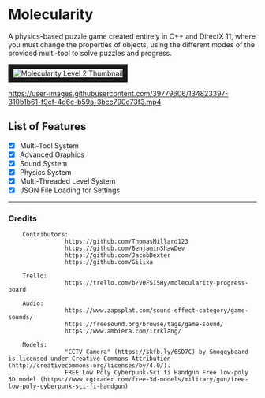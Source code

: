 # Molecularity
A physics-based puzzle game created entirely in C++ and DirectX 11, where you must change the properties of objects, using the different modes of the provided multi-tool to solve puzzles and progress.

<img src="https://i.imgur.com/mgL90O0.jpg" alt="Molecularity Level 2 Thumbnail" border="10" />
&nbsp;

https://user-images.githubusercontent.com/39779606/134823397-310b1b61-f9cf-4d6c-b59a-3bcc790c73f3.mp4

## List of Features

- [x] Multi-Tool System
- [x] Advanced Graphics
- [x] Sound System
- [x] Physics System
- [x] Multi-Threaded Level System
- [x] JSON File Loading for Settings

---

### Credits

        Contributors:
                    https://github.com/ThomasMillard123
                    https://github.com/BenjaminShawDev
                    https://github.com/JacobDexter
                    https://github.com/Gilixa
                    
        Trello:
                    https://trello.com/b/V0FSI5Hy/molecularity-progress-board
                    
        Audio:
                    https://www.zapsplat.com/sound-effect-category/game-sounds/
                    https://freesound.org/browse/tags/game-sound/
                    https://www.ambiera.com/irrklang/
                    
        Models:
                    "CCTV Camera" (https://skfb.ly/6SD7C) by Smoggybeard is licensed under Creative Commons Attribution (http://creativecommons.org/licenses/by/4.0/).
                    FREE Low Poly Cyberpunk-Sci fi Handgun Free low-poly 3D model (https://www.cgtrader.com/free-3d-models/military/gun/free-low-poly-cyberpunk-sci-fi-handgun)
